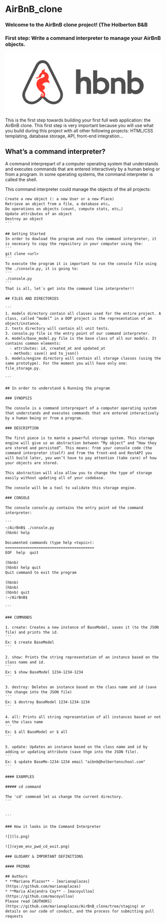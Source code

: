 # AirBnB_clone 
### Welcome to the AirBnB clone project! (The Holberton B&B 
### First step: Write a command interpreter to manage your AirBnB objects.

![](AirBnB.PNG)

This is the first step towards building your first full web application: the AirBnB clone. This first step is very important because you will use what you build during this project with all other following projects: HTML/CSS templating, database storage, API, front-end integration…

## What’s a command interpreter?

A command interprepart of a computer operating system that understands and executes commands that are entered interactively by a human being or from a program. In some operating systems, the command interpreter is called the shell.

This command interpreter could manage the objects of the all projects:

 ````
Create a new object (: a new User or a new Place)
Retrieve an object from a file, a database etc…
Do operations on objects (count, compute stats, etc…)
Update attributes of an object
Destroy an object
 ```

## Getting Started
In order to dowload the program and runs the command interpreter, it is necesary to copy the repository in your computer using the:
```
git clone <url>
```
To execute the program it is important to run the console file using the ./console.py, it is going to:
```
./console.py
```
That is all, let´s get into the command line interpreter!!

## FILES AND DIRECTORIES 

```
1. models directory contain all classes used for the entire project. A class, called “model” in a OOP project is the representation of an object/instance.
2. tests directory will contain all unit tests.
3. console.py file is the entry point of our command interpreter.
4. models/base_model.py file is the base class of all our models. It contains common elements:
   - attributes: id, created_at and updated_at
   - methods: save() and to_json()
5. models/engine directory will contain all storage classes (using the same prototype). For the moment you will have only one: file_storage.py.

```

## In order to understand & Running the program

### SYNOPSIS

The console is a command interprepart of a computer operating system that understands and executes commands that are entered interactively by a human being or from a program.

### DESCRIPTION

The first piece is to mante a powerful storage system. This storage engine will give us an abstraction between “My object” and “How they are stored and persisted”. This means: from your console code (the command interpreter itself) and from the front-end and RestAPI you will build later, you won’t have to pay attention (take care) of how your objects are stored.

This abstraction will also allow you to change the type of storage easily without updating all of your codebase.

The console will be a tool to validate this storage engine.

### CONSOLE

The console console.py contains the entry point od the command interpreter:

```
~/AirBnB$ ./console.py
(hbnb) help

Documented commands (type help <topic>):
========================================
EOF  help  quit

(hbnb)
(hbnb) help quit
Quit command to exit the program

(hbnb)
(hbnb)
(hbnb) quit 
:~/AirBnB$

```

### COMMANDS

1. create: Creates a new instance of BaseModel, saves it (to the JSON file) and prints the id.
```
Ex: $ create BaseModel
```

2. show: Prints the string representation of an instance based on the class name and id. 
```
Ex: $ show BaseModel 1234-1234-1234
```

3. destroy: Deletes an instance based on the class name and id (save the change into the JSON file)
``` 
Ex: $ destroy BaseModel 1234-1234-1234
```

4. all: Prints all string representation of all instances based or not on the class name
``` 
Ex: $ all BaseModel or $ all
```

5. update: Updates an instance based on the class name and id by adding or updating attribute (save thge into the JSON file).
```
Ex: $ update BaseMo-1234-1234 email "aibnb@holbertonschool.com"
```

#### EXAMPLES

##### cd command

The 'cd' commnad let us change the current directory.
```


```

### How it looks in the Command Interpreter

![](ls.png)

![](ejem_env_pwd_cd_exit.png)

### GLOSARY & IMPORTANT DEFINITIONS

#### PRIMAR

## Authors
* **Mariana Plazas** - [marianaplazas]
(https://github.com/marianaplazas)
* **Maria Alejandra Coy** - [macoyulloa]
(https://github.com/macoyulloa)
Please read [AUTHORS]
(https://github.com/marianaplazas/AirBnB_clone/tree/staging) or details on our code of conduct, and the process for submitting pull requests 
